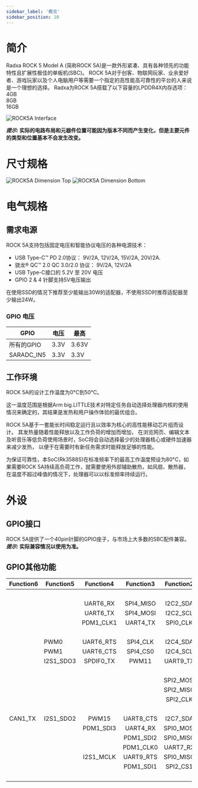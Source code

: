 ```yaml
---
sidebar_label: '概览'
sidebar_position: 10
---
```


# 简介

Radxa ROCK 5 Model A (简称ROCK 5A)是一款外形紧凑、具有各种领先的功能特性且扩展性极佳的单板机(SBC)。
ROCK 5A对于创客、物联网玩家、业余爱好者、游戏玩家以及个人电脑用户等需要一个指定的高性能高可靠性的平台的人来说是一个理想的选择。 
Radxa为ROCK 5A搭载了以下容量的LPDDR4X内存选项：  
4GB  
8GB  
16GB  

![ROCK5A Interface](/img/rock5a/rock5a_interfaces.webp)

**_提示:_ 实际的电路布局和元器件位置可能因为版本不同而产生变化，但是主要元件的类型和位置基本不会发生改变。**

# 尺寸规格

![ROCK5A Dimension Top](/img/rock5a/rock5a-dimension-top.webp)
![ROCK5A Dimension Bottom](/img/rock5a/rock5a-dimension-bottom.webp)

# 电气规格

## 需求电源

ROCK 5A支持包括固定电压和智能协议电压的各种电源技术：  

- USB Type-C™ PD 2.0协议： 9V/2A, 12V/2A, 15V/2A, 20V/2A.
- 骁龙® QC™ 2.0 QC 3.0/2.0 协议： 9V/2A, 12V/2A
- USB Type-C接口的 5.2V 至 20V 电压
- GPIO 2 & 4 针脚支持5V电压输出

在使用SSD的情况下推荐至少能输出30W的适配器，不使用SSD时推荐适配器至少输出24W。

### GPIO 电压

| GPIO       | 电压 | 最高 |
| ---------- | ------------- | --------- |
| 所有的GPIO   | 3.3V          | 3.63V     |
| SARADC_IN5 | 3.3V          | 3.3V     |

## 工作环境

ROCK 5A的设计工作温度为0°C到50°C。  

这一温度范围是根据Arm big.LITTLE技术对特定任务自动选择处理器内核的使用情况来确定的，其结果是发热和用户操作体验的最优组合。  

ROCK 5A基于一套能长时间稳定运行且以效率为核心的高性能移动芯片组而设计。 其发热量随着性能释放以及工作负荷的增加而增加， 
在浏览网页、编辑文本及听音乐等低负荷使用场景时，SoC将会自动选择最少的处理器核心或硬件加速器来减少发热， 以便于在需要时有新任务需求时能释放足够的性能。 

为保证可靠性，本SoC(Rk3588S)在标准频率下的最高工作温度预设为80°C，如果需要ROCK 5A持续高负荷工作，就需要使用外部辅助散热，如风扇、散热器，在温度不超过峰值的情况下，处理器可以以标准频率持续运行。  

# 外设

## GPIO接口

ROCK 5A提供了一个40pin针脚的GPIO座子，与市场上大多数的SBC配件兼容。  
**_提示:_ 实际兼容情况以使用为准。**

## GPIO其他功能

| Function6 | Function5 |  Function4 |  Function3 | Function2 | Function1 | Pin# | Pin# |  Function1  | Function2 |  Function3 |  Function4 | Function5 | Function6 | Function7 |
|-----------|-----------|:----------:|:----------:|:---------:|:---------:|:----:|:----:|:-----------:|:---------:|:----------:|:----------:|-----------|-----------|-----------|
|           |           |            |            |           | +3.3V     | 1    | 2    | +5.0V       |           |            |            |           |           |           |
|           |           | UART6_RX   | SPI4_MISO  | I2C2_SDA  | GPIO1_A0  | 3    | 4    | +5.0V       |           |            |            |           |           |           |
|           |           | UART6_TX   | SPI4_MOSI  | I2C2_SCL  | GPIO1_A1  | 5    | 6    | GND         |           |            |            |           |           |           |
|           |           | PDM1_CLK1  | UART4_TX   | SPI0_CLK  | GPIO1_B3  | 7    | 8    | GPIO0_B5    | UART2_TX  | I2C1_SCL   | I2S1_MCLK  |           |           |           |
|           |           |            |            |           | GND       | 9    | 10   | GPIO0_B6    | UART2_RX  | I2C1_SDA   | I2S1_SCLK  |           |           |           |
|           | PWM0      | UART6_RTS  | SPI4_CLK   | I2C4_SDA  | GPIO1_A2  | 11   | 12   | GPIO4_A1    | SPI0_MOSI | UART9_CTS  | I2S1_SCLK  |           |           |           |
|           | PWM1      | UART6_CTS  | SPI4_CS0   | I2C4_SCL  | GPIO1_A3  | 13   | 14   | GND         |           |            |            |           |           |           |
|           | I2S1_SDO3 | SPDIF0_TX  | PWM11      | UART9_TX  | GPIO4_B4  | 15   | 16   | GPIO1_D6    | I2C8_SCL  | UART1_RTS  | PWM14      |           |           |           |
|           |           |            |            |           | +3.3V     | 17   | 18   | GPIO1_D7    | I2C8_SDA  | UART1_CTS  | PWM15      |           |           |           |
|           |           |            |            | SPI2_MOSI | GPIO1_A5  | 19   | 20   | GND         |           |            |            |           |           |           |
|           |           |            |            | SPI2_MISO | GPIO1_A4  | 21   | 22   | GPIO1_B5    | SPI0_CS1  | UART7_TX   |            |           |           |           |
|           |           |            |            | SPI2_CLK  | GPIO1_A6  | 23   | 24   | GPIO1_A7    | SPI2_CS0  | PDM1_SDI0  | PWM3       |           |           |           |
|           |           |            |            |           | GND       | 25   | 26   | SARADC_VIN5 |           |            |            |           |           |           |
| CAN1_TX   | I2S1_SDO2 | PWM15      | UART8_CTS  | I2C7_SDA  | GPIO4_B3  | 27   | 28   | GPIO4_B2    | I2C7_SCL  | SPI0_CS0   | UART8_RTS  | PWM14     | I2S1_SDO1 | CAN1_RX   |
|           |           | PDM1_SDI3  | UART4_RX   | SPI0_MOSI | GPIO1_B2  | 29   | 30   | GND         |           |            |            |           |           |           |
|           |           |            | PDM1_SDI2  | SPI0_MISO | GPIO1_B1  | 31   | 32   | GPIO4_B0    | I2C6_SDA  | UART8_TX   | I2S1_SDI3  |           |           |           |
|           |           |            | PDM1_CLK0  | UART7_RX  | GPIO1_B4  | 33   | 34   | GND         |           |            |            |           |           |           |
|           |           | I2S1_MCLK  | UART9_RTS  | SPI0_MISO | GPIO4_A0  | 35   | 36   | GPIO4_A2    | SPI0_CLK  | I2S1_LRCK  |            |           |           |           |
|           |           |            | PDM1_SDI1  | SPI2_CS1  | GPIO1_B0  | 37   | 38   | GPIO4_A5    | I2C3_SDA  | UART3_TX   | I2S1_SDI0  |           |           |           |
|           |           |            |            |           | GND       | 39   | 40   | GPIO4_B1    | I2C6_SCL  | SPI0_CS1   | UART8_RX   | SPDIF1_TX | I2S1_SDO0 |           |

